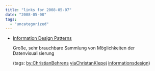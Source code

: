 ```yaml
---
title: "links for 2008-05-07"
date: "2008-05-08"
tags: 
  - "uncategorized"
---
```


- [Information Design Patterns](http://www.infodesignpatterns.com/)
    
    Große, sehr brauchbare Sammlung von Möglichkeiten der Datenvisualisierung
    
    (tags: [by:ChristianBehrens](http://del.icio.us/heinzwittenbrink/by:ChristianBehrens) [viaChristanKlepej](http://del.icio.us/heinzwittenbrink/viaChristanKlepej) [informationsdesign](http://del.icio.us/heinzwittenbrink/informationsdesign))
